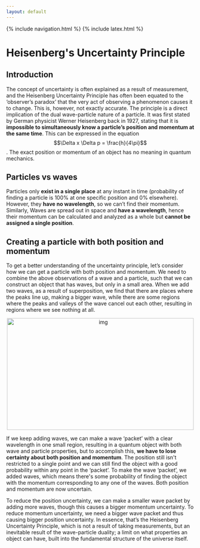 ```yaml
---
layout: default
---
```


{% include navigation.html %}
{% include latex.html %}

# Heisenberg's Uncertainty Principle 

## Introduction

The concept of uncertainty is often explained as a result of measurement, and the Heisenberg Uncertainty Principle has often been equated to the ‘observer’s paradox’ that the very act of observing a phenomenon causes it to change. This is, however, not exactly accurate. The principle is a direct implication of the dual wave-particle nature of a particle. It was first stated by German physicist Werner Heisenberg back in 1927, stating that it is **impossible to simultaneously know a particle’s position and momentum at the same time**. This can be expressed in the equation $$\Delta x \Delta p = \frac{h}{4\pi}$$. The exact position or momentum of an object has no meaning in quantum mechanics.

## Particles vs waves

Particles only **exist in a single place** at any instant in time (probability of finding a particle is 100% at one specific position and 0% elsewhere). However, they **have no wavelength**, so we can’t find their momentum. Similarly, Waves are spread out in space and **have a wavelength**, hence their momentum can be calculated and analyzed as a whole but **cannot be assigned a single position**.

## Creating a particle with both position and momentum 

To get a better understanding of the uncertainty principle, let’s consider how we can get a particle with both position and momentum. We need to combine the above observations of a wave and a particle, such that we can construct an object that has waves, but only in a small area. When we add two waves, as a result of superposition, we find that there are places where the peaks line up, making a bigger wave, while there are some regions where the peaks and valleys of the wave cancel out each other, resulting in regions where we see nothing at all.

<p align="center"><img src="https://lh5.googleusercontent.com/GXw0TjNSo5ok2_JwFFKXZ2b5eAMzTFcX_Olof-3GEqrXsWj3Rg2w4xfAeu5f0AGCcKdQGCviKB9y2giR2IDzV-H5okzGz61kLoU76LigMhzr3petRwADbOCldAmaAsixNGXs9BDV=s0" alt="img" width="500" height="300"/></p>

If we keep adding waves, we can make a wave ‘packet’ with a clear wavelength in one small region, resulting in a quantum object with both wave and particle properties, but to accomplish this, **we have to lose certainty about both position and momentum**. The position still isn't restricted to a single point and we can still find the object with a good probability within any point in the ‘packet’. To make the wave ‘packet’, we added waves, which means there's some probability of finding the object with the momentum corresponding to any one of the waves. Both position and momentum are now uncertain.

To reduce the position uncertainty, we can make a smaller wave packet by adding more waves, though this causes a bigger momentum uncertainty. To reduce momentum uncertainty, we need a bigger wave packet and thus causing bigger position uncertainty.
In essence, that’s the Heisenberg Uncertainty Principle, which is not a result of taking measurements, but an inevitable result of the wave-particle duality; a limit on what properties an object can have, built into the fundamental structure of the universe itself.
